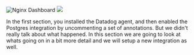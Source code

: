 ![Nginx Dashboard](/technovangelist/scenarios/k8s6-applications/assets/nginxdash.png)
<img src="/technovangelist/scenarios/k8s6-applications/assets/nginxdash.png" class="heroimg"/>

In the first section, you installed the Datadog agent, and then enabled the Postgres integration by uncommenting a set of annotations. But we didn't really talk about what happened. In this section we are going to look at whats going on in a bit more detail and we will setup a new integration as well.